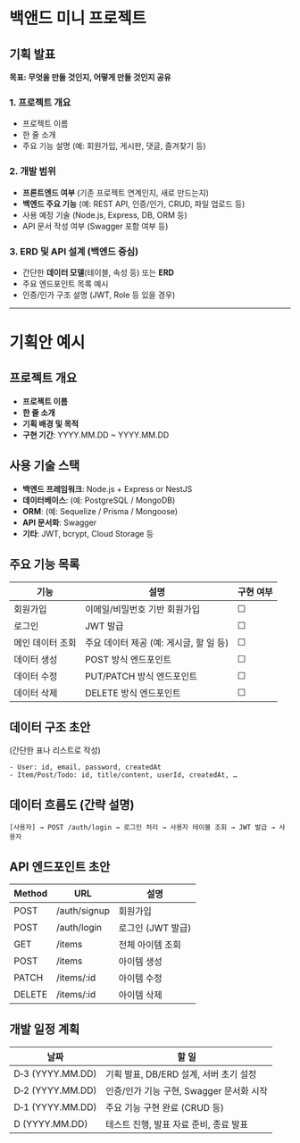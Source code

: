 # 백앤드 미니 프로젝트

## 기획 발표

**목표: 무엇을 만들 것인지, 어떻게 만들 것인지 공유**

### 1. 프로젝트 개요

- 프로젝트 이름
- 한 줄 소개
- 주요 기능 설명 (예: 회원가입, 게시판, 댓글, 즐겨찾기 등)

### 2. 개발 범위

- **프론트엔드 여부** (기존 프로젝트 연계인지, 새로 만드는지)
- **백엔드 주요 기능** (예: REST API, 인증/인가, CRUD, 파일 업로드 등)
- 사용 예정 기술 (Node.js, Express, DB, ORM 등)
- API 문서 작성 여부 (Swagger 포함 여부 등)

### 3. ERD 및 API 설계 (백엔드 중심)

- 간단한 **데이터 모델**(테이블, 속성 등) 또는 **ERD**
- 주요 엔드포인트 목록 예시
- 인증/인가 구조 설명 (JWT, Role 등 있을 경우)

---

# 기획안 예시

## 프로젝트 개요

- **프로젝트 이름**
- **한 줄 소개**
- **기획 배경 및 목적**
- **구현 기간**: YYYY.MM.DD ~ YYYY.MM.DD

## 사용 기술 스택

- **백엔드 프레임워크**: Node.js + Express or NestJS
- **데이터베이스**: (예: PostgreSQL / MongoDB)
- **ORM**: (예: Sequelize / Prisma / Mongoose)
- **API 문서화**: Swagger
- **기타**: JWT, bcrypt, Cloud Storage 등

## 주요 기능 목록

| 기능             | 설명                                    | 구현 여부 |
| ---------------- | --------------------------------------- | --------- |
| 회원가입         | 이메일/비밀번호 기반 회원가입           | ☐         |
| 로그인           | JWT 발급                                | ☐         |
| 메인 데이터 조회 | 주요 데이터 제공 (예: 게시글, 할 일 등) | ☐         |
| 데이터 생성      | POST 방식 엔드포인트                    | ☐         |
| 데이터 수정      | PUT/PATCH 방식 엔드포인트               | ☐         |
| 데이터 삭제      | DELETE 방식 엔드포인트                  | ☐         |

## 데이터 구조 초안

(간단한 표나 리스트로 작성)

```
- User: id, email, password, createdAt
- Item/Post/Todo: id, title/content, userId, createdAt, …

```

## 데이터 흐름도 (간략 설명)

```
[사용자] → POST /auth/login → 로그인 처리 → 사용자 테이블 조회 → JWT 발급 → 사용자

```

## API 엔드포인트 초안

| Method | URL          | 설명              |
| ------ | ------------ | ----------------- |
| POST   | /auth/signup | 회원가입          |
| POST   | /auth/login  | 로그인 (JWT 발급) |
| GET    | /items       | 전체 아이템 조회  |
| POST   | /items       | 아이템 생성       |
| PATCH  | /items/:id   | 아이템 수정       |
| DELETE | /items/:id   | 아이템 삭제       |

## 개발 일정 계획

| 날짜             | 할 일                                    |
| ---------------- | ---------------------------------------- |
| D‑3 (YYYY.MM.DD) | 기획 발표, DB/ERD 설계, 서버 초기 설정   |
| D‑2 (YYYY.MM.DD) | 인증/인가 기능 구현, Swagger 문서화 시작 |
| D‑1 (YYYY.MM.DD) | 주요 기능 구현 완료 (CRUD 등)            |
| D (YYYY.MM.DD)   | 테스트 진행, 발표 자료 준비, 종료 발표   |
